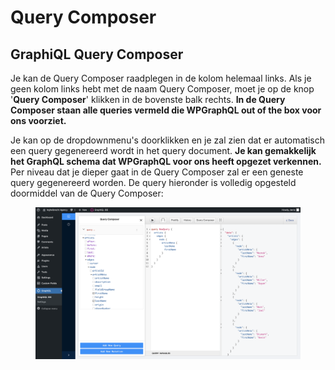 # Query Composer

## GraphiQL **Query Composer**

Je kan de Query Composer raadplegen in de kolom helemaal links. Als je geen kolom links hebt met de naam Query Composer, moet je op de knop '**Query Composer**' klikken in de bovenste balk rechts. **In de Query Composer staan alle queries vermeld die WPGraphQL out of the box voor ons voorziet.**

Je kan op de dropdownmenu's doorklikken en je zal zien dat er automatisch een query gegenereerd wordt in het query document. **Je kan gemakkelijk het GraphQL schema dat WPGraphQL voor ons heeft opgezet verkennen.** Per niveau dat je dieper gaat in de Query Composer zal er een geneste query gegenereerd worden. De query hieronder is volledig opgesteld doormiddel van de Query Composer:

<figure><img src="../../../.gitbook/assets/image (216).png" alt=""><figcaption></figcaption></figure>

